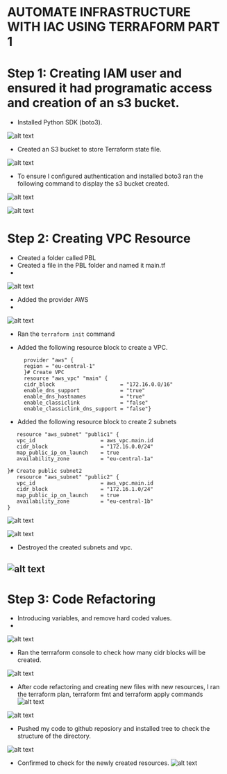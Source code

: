 
# AUTOMATE INFRASTRUCTURE WITH IAC USING TERRAFORM PART 1

# Step 1: Creating IAM user and ensured it had programatic access and creation of an s3 bucket.

- Installed Python SDK (boto3).

 ![alt text](https://github.com/Ellawangari/DevOps-Advanced-Projects/blob/main/Imgs/prj16/1.PNG)
-  Created an S3 bucket to store Terraform state file.

![alt text](https://github.com/Ellawangari/DevOps-Advanced-Projects/blob/main/Imgs/prj16/2.PNG)

-  To ensure I configured authentication and installed boto3 ran the following command to display the s3 bucket created.

 ![alt text](https://github.com/Ellawangari/DevOps-Advanced-Projects/blob/main/Imgs/prj16/4.PNG)
 
 ![alt text](https://github.com/Ellawangari/DevOps-Advanced-Projects/blob/main/Imgs/prj16/3.PNG)
 
# Step 2:  Creating VPC Resource
- Created a folder called PBL
- Created a file in the PBL folder and named  it main.tf
- 
![alt text](https://github.com/Ellawangari/DevOps-Advanced-Projects/blob/main/Imgs/prj16/5.PNG)

- Added the provider AWS
- 
![alt text](https://github.com/Ellawangari/DevOps-Advanced-Projects/blob/main/Imgs/prj16/6.PNG)
- Ran the `terraform init` command
- Added the following resource block to create a VPC.
  ```
    provider "aws" {
    region = "eu-central-1"
    }# Create VPC
    resource "aws_vpc" "main" {
    cidr_block                     = "172.16.0.0/16"
    enable_dns_support             = "true"
    enable_dns_hostnames           = "true"
    enable_classiclink             = "false"
    enable_classiclink_dns_support = "false"}
  ```

- Added the following resource block to create 2 subnets
 ``` # Create public subnets1
    resource "aws_subnet" "public1" {
    vpc_id                     = aws_vpc.main.id
    cidr_block                 = "172.16.0.0/24"
    map_public_ip_on_launch    = true
    availability_zone          = "eu-central-1a"

}# Create public subnet2
    resource "aws_subnet" "public2" {
    vpc_id                     = aws_vpc.main.id
    cidr_block                 = "172.16.1.0/24"
    map_public_ip_on_launch    = true
    availability_zone          = "eu-central-1b"
}
```

![alt text](https://github.com/Ellawangari/DevOps-Advanced-Projects/blob/main/Imgs/prj16/7.PNG)

![alt text](https://github.com/Ellawangari/DevOps-Advanced-Projects/blob/main/Imgs/prj16/8.PNG)

- Destroyed the created subnets and vpc.

![alt text](https://github.com/Ellawangari/DevOps-Advanced-Projects/blob/main/Imgs/prj16/9.PNG)
- 
# Step 3:  Code Refactoring
- Introducing variables, and remove hard coded values.
- 
![alt text](https://github.com/Ellawangari/DevOps-Advanced-Projects/blob/main/Imgs/prj16/10.PNG)

- Ran the terrraform console to check how many cidr blocks will be created.

![alt text](https://github.com/Ellawangari/DevOps-Advanced-Projects/blob/main/Imgs/prj16/11.PNG)

- After code refactoring and creating new files with new resources, I ran the terraform plan, terraform fmt and terraform apply commands
 ![alt text](https://github.com/Ellawangari/DevOps-Advanced-Projects/blob/main/Imgs/prj16/12.PNG)
 
 ![alt text](https://github.com/Ellawangari/DevOps-Advanced-Projects/blob/main/Imgs/prj16/13.PNG)
 
 - Pushed my code to github reposiory and installed tree to check the structure of the directory.
 
 ![alt text](https://github.com/Ellawangari/DevOps-Advanced-Projects/blob/main/Imgs/prj16/14.PNG)
 
 - Confirmed to check for the newly created resources.
 ![alt text](https://github.com/Ellawangari/DevOps-Advanced-Projects/blob/main/Imgs/prj16/15.PNG)



